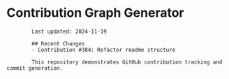 # Contribution Graph Generator
            
            Last updated: 2024-11-19
            
            ## Recent Changes
            - Contribution #384: Refactor readme structure
            
            This repository demonstrates GitHub contribution tracking and commit generation.
        